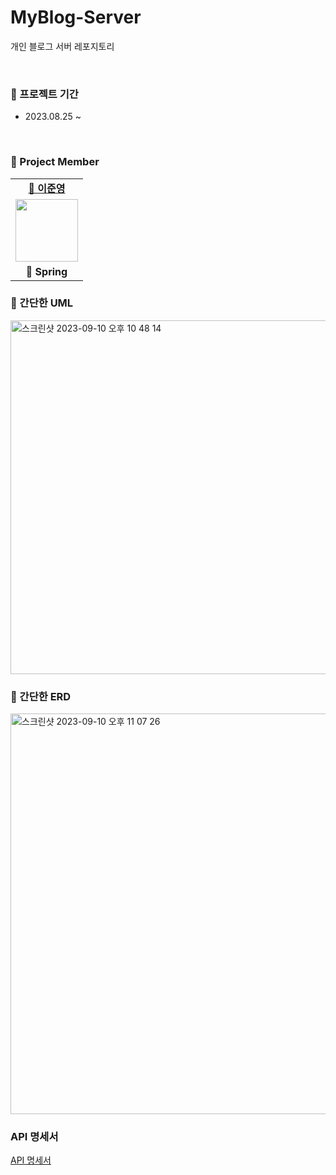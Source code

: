 # MyBlog-Server
개인 블로그 서버 레포지토리

<br>

### 📆 프로젝트 기간

- 2023.08.25 ~

<br>

###  🐾 Project Member

<table>
   <tr>
    <td align="center"><b><a href="https://github.com/BangTtagGum">🐶 이준영</a></b></td>
   </tr>
   <tr>
     <td align="center"><a href="https://github.com/BangTtagGum"><img src="https://avatars.githubusercontent.com/u/99023627?v=4" width="100px" /></a></td>
   </tr>
   <tr>
    <td align="center"><b>🌱 Spring</b></td>
   </tr>   
</table>

### 📝 간단한 UML

<img width="566" alt="스크린샷 2023-09-10 오후 10 48 14" src="https://github.com/BangTtagGum/MyBlog-Server/assets/99023627/a8db8bb1-8abf-4bfd-a06c-83d578d8b80e">

<br>

### 🔗 간단한 ERD

<img width="641" alt="스크린샷 2023-09-10 오후 11 07 26" src="https://github.com/BangTtagGum/MyBlog-Server/assets/99023627/de20d4b6-bbab-4266-8d46-b253a33cae45">

### API 명세서
[API 명세서](https://www.notion.so/API-735e3e483db84586a4aed610741ca750)
